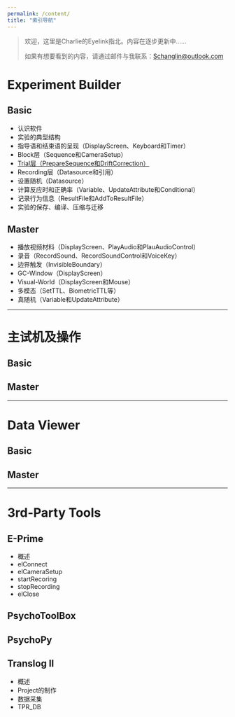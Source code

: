 ```yaml
---
permalink: /content/
title: "索引导航"
---
```


>欢迎，这里是Charlie的Eyelink指北。内容在逐步更新中……
>
>如果有想要看到的内容，请通过邮件与我联系：Schanglin@outlook.com

# Experiment Builder

## Basic
* 认识软件
* 实验的典型结构
* 指导语和结束语的呈现（DisplayScreen、Keyboard和Timer）
* Block层（Sequence和CameraSetup）
* [Trial层（PrepareSequence和DriftCorrection）](http://charlie-techblog.com/eyetracking/Drift/)
* Recording层（Datasource和引用）
* 设置随机（Datasource）
* 计算反应时和正确率（Variable、UpdateAttribute和Conditional）
* 记录行为信息（ResultFile和AddToResultFile）
* 实验的保存、编译、压缩与迁移

## Master
* 播放视频材料（DisplayScreen、PlayAudio和PlauAudioControl）
* 录音（RecordSound、RecordSoundControl和VoiceKey）
* 边界触发（InvisibleBoundary）
* GC-Window（DisplayScreen）
* Visual-World（DisplayScreen和Mouse）
* 多模态（SetTTL、BiometricTTL等）
* 真随机（Variable和UpdateAttribute）

---

# 主试机及操作

## Basic


## Master

---

# Data Viewer

## Basic


## Master

---

# 3rd-Party Tools

## E-Prime

* 概述
* elConnect
* elCameraSetup
* startRecoring
* stopRecording
* elClose

## PsychoToolBox

## PsychoPy

## Translog II

* 概述
* Project的制作
* 数据采集
* TPR_DB

